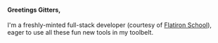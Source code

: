#### Greetings Gitters,

I'm a freshly-minted full-stack developer (courtesy of [Flatiron School](https://flatironschool.com/)), eager to use all these fun new tools in my toolbelt.



<!--
**s-blais/s-blais** is a ✨ _special_ ✨ repository because its `README.md` (this file) appears on your GitHub profile.

Here are some ideas to get you started:

- 🔭 I’m currently working on ...
- 🌱 I’m currently learning ...
- 👯 I’m looking to collaborate on ...
- 🤔 I’m looking for help with ...
- 💬 Ask me about ...
- 📫 How to reach me: ...
- 😄 Pronouns: ...
- ⚡ Fun fact: ...
-->
